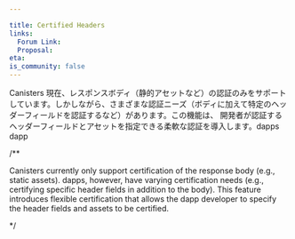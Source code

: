 ```yaml
---

title: Certified Headers
links:
  Forum Link:
  Proposal:
eta:
is_community: false
---
```

Canisters 現在、レスポンスボディ（静的アセットなど）の認証のみをサポートしています。しかしながら、さまざまな認証ニーズ（ボディに加えて特定のヘッダーフィールドを認証するなど）があります。この機能は、 開発者が認証するヘッダーフィールドとアセットを指定できる柔軟な認証を導入します。dapps dapp 

/**


Canisters currently only support certification of the response body (e.g., static assets). dapps, however, have varying certification needs (e.g., certifying specific header fields in addition to the body). This feature introduces flexible certification that allows the dapp developer to specify the header fields and assets to be certified.

*/